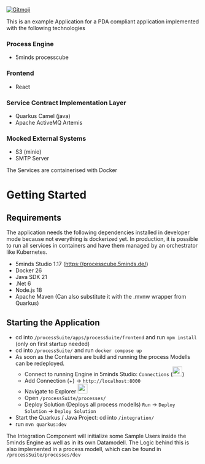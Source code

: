 <a href="https://gitmoji.dev">
  <img
    src="https://img.shields.io/badge/gitmoji-%20😜%20😍-FFDD67.svg?style=flat-square"
    alt="Gitmoji"
  />
</a>


This is an example Application for a PDA compliant application implemented with the following technologies
### Process Engine
- 5minds processcube
### Frontend
- React 
### Service Contract Implementation Layer
- Quarkus Camel (java)
- Apache ActiveMQ Artemis
### Mocked External Systems 
- S3 (minio)
- SMTP Server

The Services are containerised with Docker

# Getting Started

## Requirements

The application needs the following dependencies installed in developer mode because not everything is dockerized yet. In production, it is possible to run all services in containers and have them managed by an orchestrator like Kubernetes.

- 5minds Studio 1.17 (https://processcube.5minds.de/)
- Docker 26
- Java SDK 21
- .Net 6
- Node.js 18
- Apache Maven (Can also substitute it with the .mvnw wrapper from Quarkus)


## Starting the Application

- cd into `/processSuite/apps/processSuite/frontend` and run `npm install` (only on first startup needed)
- cd into `/processSuite/` and run `docker compose up`
- As soon as the Containers are build and running the process Modells can be redeployed.
  - Connect to running Engine in 5minds Studio: `Connections` (<img src="https://github.com/Ainges/BA/assets/81434615/64497420-f9bb-487d-ad6a-d5c5808f4f57" width="25" height="25">)
  - Add Connection (+) -> `http://localhost:8000`
  - Navigate to Explorer <img src="(https://github.com/Ainges/BA/assets/81434615/51ac595f-0d66-44bc-a35c-4e6a5d3888a8)" width="25" height="25">
  - Open `/processSuite/processes/`
  - Deploy Solution (Deploys all process modells) `Run` -> `Deploy Solution` -> `Deploy Solution`
- Start the Quarkus / Java Project: cd into `/integration/`
- run `mvn quarkus:dev`

The Integration Component will initialize some Sample Users inside the 5minds Engine as well as in its own Datamodell.
The Logic behind this is also implemented in a process modell, which can be found in `/processSuite/processes/dev` 


